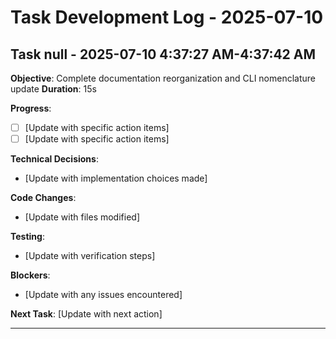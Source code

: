 # Task Development Log - 2025-07-10


## Task null - 2025-07-10 4:37:27 AM-4:37:42 AM

**Objective**: Complete documentation reorganization and CLI nomenclature update
**Duration**: 15s

**Progress**:
- [ ] [Update with specific action items]
- [ ] [Update with specific action items]

**Technical Decisions**:
- [Update with implementation choices made]

**Code Changes**:
- [Update with files modified]

**Testing**:
- [Update with verification steps]

**Blockers**:
- [Update with any issues encountered]

**Next Task**: [Update with next action]

---
